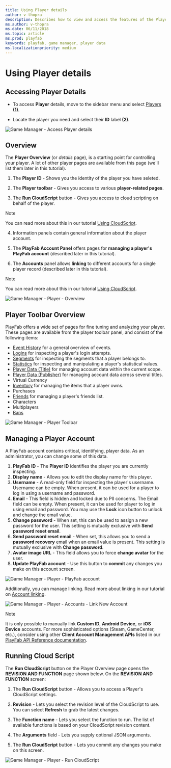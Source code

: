 ```yaml
---
title: Using Player details
author: v-thopra
description: Describes how to view and access the features of the Player details page in the PlayFab Game Manager.
ms.author: v-thopra
ms.date: 06/11/2018
ms.topic: article
ms.prod: playfab
keywords: playfab, game manager, player data
ms.localizationpriority: medium
---
```


# Using Player details

## Accessing Player Details


- To access **Player** details, move to the sidebar menu and select [Players](../../data/playerdata/using-the-players-page.md) **(1)**.

- Locate the player you need and select their **ID** label **(2)**.


![Game Manager - Access Player details](media/tutorials/game-manager-access-player-details.png)  

## Overview

The **Player Overview** (or *details* page), is a starting point for controlling your player. A lot of other player pages are available from this page (we'll list them later in this tutorial).

1. The **Player ID** - Shows you the identity of the player you have seleted.

2. The **Player toolbar** - Gives you access to various **player-related pages**.
3. The **Run CloudScript** button - Gives you access to cloud scripting on behalf of the player. 

> [!NOTE]
> You can read more about this in our tutorial [Using CloudScript](../../automation/cloudscript/cloudscript-quickstart.md).

4. Information panels contain general information about the player account.

5. The **PlayFab Account Panel** offers pages for **managing a player's PlayFab account** (described later in this tutorial).

6. The **Accounts** panel allows **linking** to different accounts for a single player record (described later in this tutorial).

> [!NOTE]
> You can read more about this in our tutorial [Using CloudScript](../../automation/cloudscript/using-cloudscript.md).

![Game Manager - Player - Overview](media/tutorials/game-manager-player-overview.png)  

## Player Toolbar Overview

PlayFab offers a wide set of pages for fine tuning and analyzing your player. These pages are available from the player toolbar panel, and consist of the following items:

- [Event History](../../automation/playstream-events/event-history.md) for a general overview of events.
- [Logins](player-logins.md) for inspecting a player's login attempts.
- [Segments](player-segments.md) for inspecting the segments that a player belongs to.
- [Statistics](using-player-statistics.md) for inspecting and manipulating a player's statistical values.
- [Player Data (Title)](../../config/titledata/using-title-data.md) for managing account data within the current scope.
- [Player Data (Publisher)](using-player-publisher-data.md) for managing account data across several titles.
- Virtual Currency
- [Inventory](player-inventory.md) for managing the items that a player owns.
- Purchases
- [Friends](../../social/friends-groups/friends-lists.md) for managing a player's friends list.
- Characters
- Multiplayers
- [Bans](player-bans.md)

![Game Manager - Player Toolbar](media/tutorials/game-manager-player-toolbar.png)  

## Managing a Player Account

A PlayFab account contains critical, identifying, player data. As an administrator, you can change some of this data.

1. **PlayFab ID** - The **Player ID** identifies the player you are currently inspecting.
2. **Display name** - Allows you to edit the display name for this player.
3. **Username** - A read-only field for inspecting the player's username. Username can be empty. When present, it can be used for a player to log in using a username and password.
4. **Email** - This field is hidden and locked due to PII concerns. The Email field can be empty. When present, it can be used for player to log in using email and password. You may use the **Lock** icon button to unlock and change the email value.  
5. **Change password** - When set, this can be used to assign a new password for the user. This setting is mutually exclusive with **Send password reset email**.
6. **Send password reset email** - When set, this allows you to send a **password recovery** email when an email value is present. This setting is mutually exclusive with **Change password**.
7. **Avatar image URL** - This field allows you to force **change avatar** for the user.
8. **Update PlayFab account** - Use this button to **commit** any changes you make on this account screen.

![Game Manager - Player - PlayFab account](media/tutorials/game-manager-player-playfab-account.png)  

Additionally, you can manage linking. Read more about linking in our tutorial on [Account linking](../../authentication/linking-unlinking/account-linking.md).

![Game Manager - Player - Accounts - Link New Account](media/tutorials/game-manager-player-link-new-account.png)  

> [!NOTE]
> It is only possible to manually link **Custom ID**, **Android Device**, or **iOS Device** accounts. For more sophisticated options (Steam, GameCenter, etc.), consider using other **Client Account Management APIs** listed in our [PlayFab API Reference documentation](../../../api-references/index.md).

## Running Cloud Script

The **Run CloudScript** button on the Player Overview page opens the **REVISION AND FUNCTION** page shown below.  On the **REVISION AND FUNCTION** screen:

1. The **Run CloudScript** button - Allows you to access a Player's CloudScript settings.

2. **Revision** - Lets you select the revision level of the CloudScript to use. You can select **Refresh** to grab the latest changes.
3. The **Function name** - Lets you select the function to run. The list of available functions is based on your CloudScript revision content.
4. The **Arguments** field - Lets you supply optional JSON arguments.
5. The **Run CloudScript** button - Lets you commit any changes you make on this screen.

![Game Manager - Player - Run CloudScript](media/tutorials/game-manager-player-run-cloudscript.png)  

